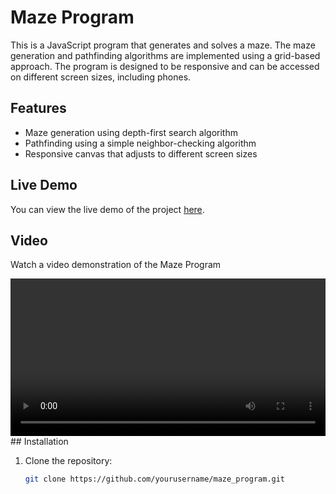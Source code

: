 # Maze Program

This is a JavaScript program that generates and solves a maze. The maze generation and pathfinding algorithms are implemented using a grid-based approach. The program is designed to be responsive and can be accessed on different screen sizes, including phones.

## Features

- Maze generation using depth-first search algorithm
- Pathfinding using a simple neighbor-checking algorithm
- Responsive canvas that adjusts to different screen sizes

## Live Demo

You can view the live demo of the project [here](https://yourusername.github.io/maze_program).

## Video

Watch a video demonstration of the Maze Program

<video width="100%" controls>
  <source src="/video/demo_video.mkv" type="video/mkv">
  Your browser does not support the video tag.
</video>
## Installation

1. Clone the repository:
   ```bash
   git clone https://github.com/yourusername/maze_program.git
   ```
